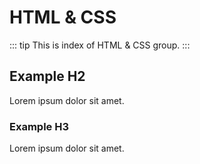# HTML & CSS

::: tip
This is index of HTML & CSS group.
:::

## Example H2

Lorem ipsum dolor sit amet.

### Example H3

Lorem ipsum dolor sit amet.
